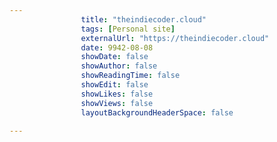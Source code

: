 ---
                title: "theindiecoder.cloud"
                tags: [Personal site]
                externalUrl: "https://theindiecoder.cloud"
                date: 9942-08-08
                showDate: false
                showAuthor: false
                showReadingTime: false
                showEdit: false
                showLikes: false
                showViews: false
                layoutBackgroundHeaderSpace: false
                ---
